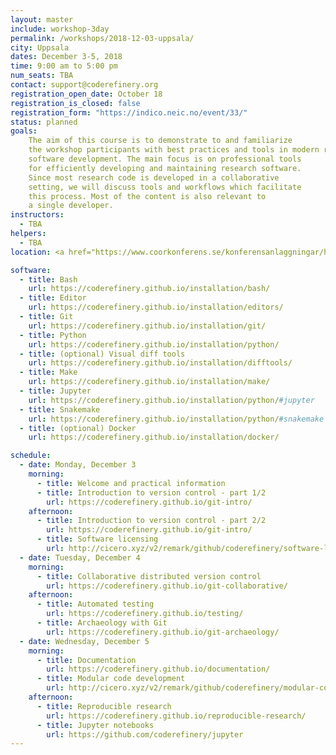 ```yaml
---
layout: master
include: workshop-3day
permalink: /workshops/2018-12-03-uppsala/
city: Uppsala
dates: December 3-5, 2018
time: 9:00 am to 5:00 pm
num_seats: TBA
contact: support@coderefinery.org
registration_open_date: October 18
registration_is_closed: false
registration_form: "https://indico.neic.no/event/33/"
status: planned
goals:
    The aim of this course is to demonstrate to and familiarize
    the workshop participants with best practices and tools in modern research
    software development. The main focus is on professional tools
    for efficiently developing and maintaining research software.
    Since most research code is developed in a collaborative
    setting, we will discuss tools and workflows which facilitate
    this process. Most of the content is also relevant to
    a single developer.
instructors:
  - TBA
helpers:
  - TBA
location: <a href="https://www.coorkonferens.se/konferensanlaggningar/hubben/nr-3/"> Room 3 at Hubben,  </a> Uppsala Science Park. <a href="https://goo.gl/maps/s4ZnxxXJi1r"> Dag Hammarskjölds väg 38, 752 37 Uppsala. </a>

software:
  - title: Bash
    url: https://coderefinery.github.io/installation/bash/
  - title: Editor
    url: https://coderefinery.github.io/installation/editors/
  - title: Git
    url: https://coderefinery.github.io/installation/git/
  - title: Python
    url: https://coderefinery.github.io/installation/python/
  - title: (optional) Visual diff tools
    url: https://coderefinery.github.io/installation/difftools/
  - title: Make
    url: https://coderefinery.github.io/installation/make/
  - title: Jupyter
    url: https://coderefinery.github.io/installation/python/#jupyter
  - title: Snakemake
    url: https://coderefinery.github.io/installation/python/#snakemake
  - title: (optional) Docker
    url: https://coderefinery.github.io/installation/docker/

schedule:
  - date: Monday, December 3
    morning:
      - title: Welcome and practical information 
      - title: Introduction to version control - part 1/2
        url: https://coderefinery.github.io/git-intro/
    afternoon:
      - title: Introduction to version control - part 2/2
        url: https://coderefinery.github.io/git-intro/
      - title: Software licensing
        url: http://cicero.xyz/v2/remark/github/coderefinery/software-licensing/master/talk.md/
  - date: Tuesday, December 4
    morning:
      - title: Collaborative distributed version control 
        url: https://coderefinery.github.io/git-collaborative/
    afternoon:
      - title: Automated testing 
        url: https://coderefinery.github.io/testing/
      - title: Archaeology with Git
        url: https://coderefinery.github.io/git-archaeology/
  - date: Wednesday, December 5
    morning:
      - title: Documentation 
        url: https://coderefinery.github.io/documentation/
      - title: Modular code development 
        url: http://cicero.xyz/v2/remark/github/coderefinery/modular-code-development/master/talk.md/
    afternoon:
      - title: Reproducible research 
        url: https://coderefinery.github.io/reproducible-research/
      - title: Jupyter notebooks 
        url: https://github.com/coderefinery/jupyter
---
```

